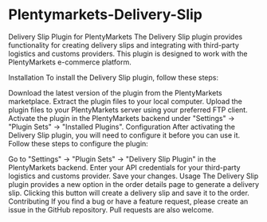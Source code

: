 # Plentymarkets-Delivery-Slip
Delivery Slip Plugin for PlentyMarkets
The Delivery Slip plugin provides functionality for creating delivery slips and integrating with third-party logistics and customs providers. This plugin is designed to work with the PlentyMarkets e-commerce platform.

Installation
To install the Delivery Slip plugin, follow these steps:

Download the latest version of the plugin from the PlentyMarkets marketplace.
Extract the plugin files to your local computer.
Upload the plugin files to your PlentyMarkets server using your preferred FTP client.
Activate the plugin in the PlentyMarkets backend under "Settings" -> "Plugin Sets" -> "Installed Plugins".
Configuration
After activating the Delivery Slip plugin, you will need to configure it before you can use it. Follow these steps to configure the plugin:

Go to "Settings" -> "Plugin Sets" -> "Delivery Slip Plugin" in the PlentyMarkets backend.
Enter your API credentials for your third-party logistics and customs provider.
Save your changes.
Usage
The Delivery Slip plugin provides a new option in the order details page to generate a delivery slip. Clicking this button will create a delivery slip and save it to the order.
Contributing
If you find a bug or have a feature request, please create an issue in the GitHub repository. Pull requests are also welcome.

